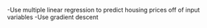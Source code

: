 -Use multiple linear regression to predict housing prices off of input variables
-Use gradient descent